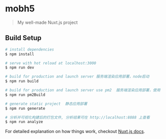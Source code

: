 # mobh5

> My well-made Nuxt.js project

## Build Setup

``` bash
# install dependencies
$ npm install

# serve with hot reload at localhost:3000
$ npm run dev

# build for production and launch server 服务端渲染应用部署，node启动
$ npm run build

# build for production and launch server use pm2  服务端渲染应用部署，使用 pm2 做进程守护
$ npm run pm2Build

# generate static project  静态应用部署
$ npm run generate

# 分析并可视化构建后的打包文件, 分析结果可在 http://localhost:8888 上查看
$ npm run analyze
```

For detailed explanation on how things work, checkout [Nuxt.js docs](https://nuxtjs.org).
